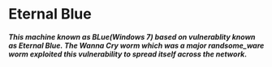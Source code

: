 # Eternal Blue
##### This machine known as BLue(Windows 7) based on vulnerablity known as Eternal Blue. The Wanna Cry worm which was a major randsome_ware worm exploited this vulnerability to spread itself across the network.

